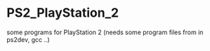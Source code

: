# PS2_PlayStation_2
some programs for PlayStation 2 (needs some program files from in ps2dev, gcc ..)
